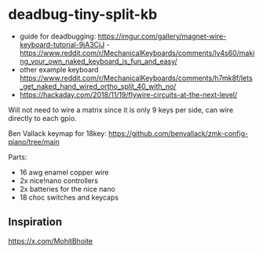 # deadbug-tiny-split-kb

- guide for deadbugging: https://imgur.com/gallery/magnet-wire-keyboard-tutorial-9jA3CjJ - https://www.reddit.com/r/MechanicalKeyboards/comments/ly4s60/making_your_own_naked_keyboard_is_fun_and_easy/
- other example keyboard https://www.reddit.com/r/MechanicalKeyboards/comments/h7mk8f/lets_get_naked_hand_wired_ortho_split_40_with_no/
- https://hackaday.com/2018/11/19/flywire-circuits-at-the-next-level/

Will not need to wire a matrix since it is only 9 keys per side, can wire directly to each gpio.

Ben Vallack keymap for 18key: https://github.com/benvallack/zmk-config-piano/tree/main


Parts:
- 16 awg enamel copper wire
- 2x nice!nano controllers
- 2x batteries for the nice nano
- 18 choc switches and keycaps
  

## Inspiration
https://x.com/MohitBhoite
